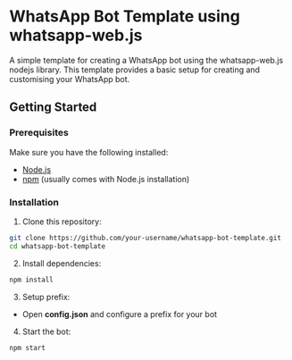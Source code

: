 # WhatsApp Bot Template using whatsapp-web.js

A simple template for creating a WhatsApp bot using the whatsapp-web.js nodejs library. This template provides a basic setup for creating and customising your WhatsApp bot.


## Getting Started

### Prerequisites

Make sure you have the following installed:

- [Node.js](https://nodejs.org/en/download/)
- [npm](https://www.npmjs.com/get-npm) (usually comes with Node.js installation)

### Installation

1. Clone this repository:

  ```bash
  git clone https://github.com/your-username/whatsapp-bot-template.git
  cd whatsapp-bot-template
  ```
  
2. Install dependencies:

  ```bash
npm install
  ```
   
3. Setup prefix:
  * Open **config.json** and configure a prefix for your bot

4. Start the bot:
   
  ```bash
  npm start
  ```
